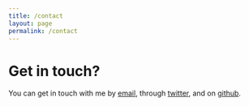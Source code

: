 ```yaml
---
title: /contact
layout: page
permalink: /contact
---
```


# Get in touch?


You can get in touch with me by <a href="mailto:igarashi.kouki@gmail.com">email</a>, through [twitter](https://twitter.com/igarash1_), and on [github](https://github.com/igarash1).
